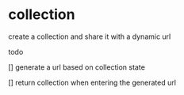 # collection
create a collection and share it with a dynamic url

todo

[] generate a url based on collection state

[] return collection when entering the generated url
